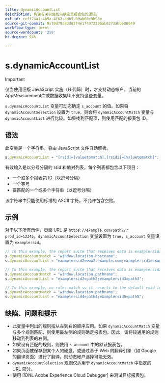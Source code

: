 ```yaml
---
title: dynamicAccountList
description: 构建有关实施如何确定其报表包的逻辑。
exl-id: ccff24a1-4b9a-4f62-adb5-09ab60e9b93e
source-git-commit: 9a70d79a83d8274e17407229bab0273abbe80649
workflow-type: tm+mt
source-wordcount: '258'
ht-degree: 94%

---
```


# s.dynamicAccountList

>[!IMPORTANT]
>
>仅当使用旧版 JavaScript 实施（H 代码）时，才支持动态帐户。当前的AppMeasurement库或数据收集UI不支持这些变量。

`s.dynamicAccountList` 变量可动态确定 `s_account` 的值。如果将 `dynamicAccountSelection` 设置为 `true`，则会将 `dynamicAccountMatch` 变量与 `dynamicAccountList` 进行比较。如果找到匹配项，则使用匹配的报表包 ID。

## 语法

此变量是一个字符串，将由 JavaScript 文件自动解析。

```JavaScript
s.dynamicAccountList = "[rsid]=[valuetomatch],[rsid2]=[valuetomatch]";
```

有效输入是以分号分隔的 rsid 和值对列表。每个列表都包含以下项目：

* 一个或多个报表包 ID（以逗号分隔）
* 一个等号
* 要匹配的一个或多个字符串（以逗号分隔）

该字符串中只能使用标准的 ASCII 字符。不允许包含空格。

## 示例

对于以下所有示例，页面 URL 是 `https://example.com/path2/?prod_id=12345`，`dynamicAccountSelection` 变量设置为 `true`，`s_account` 变量设置为 `examplersid`。

```js
// In this example, the report suite that receives data is examplersid1.
s.dynamicAccountMatch = "window.location.hostname";
s.dynamicAccountList = "examplersid2=www2.example.com;examplersid1=example.com";

// In this example, the report suite that receives data is examplersid2.
s.dynamicAccountMatch = "window.location.pathname";
s.dynamicAccountList = "examplersid2=path2;examplersid3=path3";

// In this example, no rules match so it resorts to the default rsid in s_account, examplersid.
s.dynamicAccountMatch = "window.location.pathname";
s.dynamicAccountList = "examplersid4=path4;examplersid5=path5";
```

## 缺陷、问题和提示

* 此变量中列出的规则按从左到右的顺序应用。如果 `dynamicAccountMatch` 变量与多个规则匹配，则使用最左侧的规则确定报表包。因此，请将较通用的规则移动到列表的右侧。
* 如果没有匹配的规则，则使用 `s_account` 中的默认报表包。
* 如果页面被保存到某个人的硬盘，或通过基于 Web 的翻译引擎（如 Google 的翻译页面）进行了翻译，则动态帐户选择可能无效。
* `dynamicAccountSelection` 规则仅适用于 `dynamicAccountMatch` 中指定的 URL 部分。
* 使用 [!DNL Adobe Experience Cloud Debugger] 来测试目标报表包。
